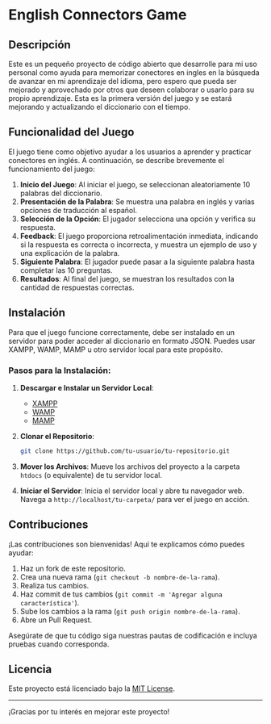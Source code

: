 # English Connectors Game

## Descripción

Este es un pequeño proyecto de código abierto que desarrolle para mi uso personal como ayuda para memorizar conectores en ingles en la búsqueda de avanzar en mi aprendizaje del idioma, pero espero que pueda ser mejorado y aprovechado por otros que deseen colaborar o usarlo para su propio aprendizaje. Esta es la primera versión del juego y se estará mejorando y actualizando el diccionario con el tiempo.

## Funcionalidad del Juego

El juego tiene como objetivo ayudar a los usuarios a aprender y practicar conectores en inglés. A continuación, se describe brevemente el funcionamiento del juego:

1. **Inicio del Juego**: Al iniciar el juego, se seleccionan aleatoriamente 10 palabras del diccionario.
2. **Presentación de la Palabra**: Se muestra una palabra en inglés y varias opciones de traducción al español.
3. **Selección de la Opción**: El jugador selecciona una opción y verifica su respuesta.
4. **Feedback**: El juego proporciona retroalimentación inmediata, indicando si la respuesta es correcta o incorrecta, y muestra un ejemplo de uso y una explicación de la palabra.
5. **Siguiente Palabra**: El jugador puede pasar a la siguiente palabra hasta completar las 10 preguntas.
6. **Resultados**: Al final del juego, se muestran los resultados con la cantidad de respuestas correctas.

## Instalación

Para que el juego funcione correctamente, debe ser instalado en un servidor para poder acceder al diccionario en formato JSON. Puedes usar XAMPP, WAMP, MAMP u otro servidor local para este propósito.

### Pasos para la Instalación:

1. **Descargar e Instalar un Servidor Local**:
    - [XAMPP](https://www.apachefriends.org/index.html)
    - [WAMP](http://www.wampserver.com/en/)
    - [MAMP](https://www.mamp.info/en/)

2. **Clonar el Repositorio**:
    ```sh
    git clone https://github.com/tu-usuario/tu-repositorio.git
    ```

3. **Mover los Archivos**:
    Mueve los archivos del proyecto a la carpeta `htdocs` (o equivalente) de tu servidor local.

4. **Iniciar el Servidor**:
    Inicia el servidor local y abre tu navegador web. Navega a `http://localhost/tu-carpeta/` para ver el juego en acción.

## Contribuciones

¡Las contribuciones son bienvenidas! Aquí te explicamos cómo puedes ayudar:

1. Haz un fork de este repositorio.
2. Crea una nueva rama (`git checkout -b nombre-de-la-rama`).
3. Realiza tus cambios.
4. Haz commit de tus cambios (`git commit -m 'Agregar alguna característica'`).
5. Sube los cambios a la rama (`git push origin nombre-de-la-rama`).
6. Abre un Pull Request.

Asegúrate de que tu código siga nuestras pautas de codificación e incluya pruebas cuando corresponda.

## Licencia

Este proyecto está licenciado bajo la [MIT License](https://github.com/robinjgomez/connectandlearn/blob/main/LICENCE.md).

---

¡Gracias por tu interés en mejorar este proyecto!
